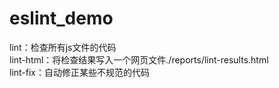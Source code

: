 # eslint_demo

lint：检查所有js文件的代码  
lint-html：将检查结果写入一个网页文件./reports/lint-results.html  
lint-fix：自动修正某些不规范的代码  
